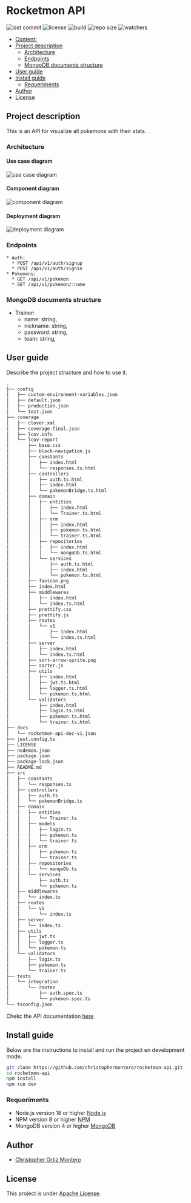 # Rocketmon API

![last commit](https://img.shields.io/github/last-commit/christophermontero/rocketmon-api)
![license](https://img.shields.io/github/license/christophermontero/rocketmon-api)
![build](https://img.shields.io/github/actions/workflow/status/christophermontero/rocketmon-api/pipeline.yml)
![repo size](https://img.shields.io/github/repo-size/christophermontero/rocketmon-api)
![watchers](https://img.shields.io/github/watchers/christophermontero/rocketmon-api?style=social)

- [Content:](#content)
- [Project description](#project-description)
  - [Architecture](#architecture)
  - [Endpoints](#endpoints)
  - [MongoDB documents structure](#mongodb-documents-structure)
- [User guide](#user-guide)
- [Install guide](#install-guide)
  - [Requeriments](#requeriments)
- [Author](#autores)
- [License](#License)

## Project description

This is an API for visualize all pokemons with their stats.

### Architecture

#### Use case diagram

![use case diagram](https://github.com/christophermontero/rocketmon-api/blob/feature/register-trainer/docs/diagrams/use-case-diagram.jpg?raw=true)

#### Component diagram

![component diagram](https://github.com/christophermontero/rocketmon-api/blob/feature/register-trainer/docs/diagrams/component-diagram.jpg?raw=true)

#### Deployment diagram

![deployment diagram](https://github.com/christophermontero/rocketmon-api/blob/feature/register-trainer/docs/diagrams/deployment-diagram.jpg?raw=true)

### Endpoints

```
* Auth:
  * POST /api/v1/auth/signup
  * POST /api/v1/auth/signin
* Pokemons:
  * GET /api/v1/pokemon
  * GET /api/v1/pokemon/:name
```

### MongoDB documents structure

- Trainer:
  - name: string,
  - nickname: string,
  - password: string,
  - team: string,

## User guide

Describe the project structure and how to use it.

```bash
.
├── config
│   ├── custom-environment-variables.json
│   ├── default.json
│   ├── production.json
│   └── test.json
├── coverage
│   ├── clover.xml
│   ├── coverage-final.json
│   ├── lcov.info
│   └── lcov-report
│       ├── base.css
│       ├── block-navigation.js
│       ├── constants
│       │   ├── index.html
│       │   └── responses.ts.html
│       ├── controllers
│       │   ├── auth.ts.html
│       │   ├── index.html
│       │   └── pokemonBridge.ts.html
│       ├── domain
│       │   ├── entities
│       │   │   ├── index.html
│       │   │   └── Trainer.ts.html
│       │   ├── orm
│       │   │   ├── index.html
│       │   │   ├── pokemon.ts.html
│       │   │   └── trainer.ts.html
│       │   ├── repositories
│       │   │   ├── index.html
│       │   │   └── mongoDb.ts.html
│       │   └── services
│       │       ├── auth.ts.html
│       │       ├── index.html
│       │       └── pokemon.ts.html
│       ├── favicon.png
│       ├── index.html
│       ├── middlewares
│       │   ├── index.html
│       │   └── index.ts.html
│       ├── prettify.css
│       ├── prettify.js
│       ├── routes
│       │   └── v1
│       │       ├── index.html
│       │       └── index.ts.html
│       ├── server
│       │   ├── index.html
│       │   └── index.ts.html
│       ├── sort-arrow-sprite.png
│       ├── sorter.js
│       ├── utils
│       │   ├── index.html
│       │   ├── jwt.ts.html
│       │   ├── logger.ts.html
│       │   └── pokemon.ts.html
│       └── validators
│           ├── index.html
│           ├── login.ts.html
│           ├── pokemon.ts.html
│           └── trainer.ts.html
├── docs
│   └── rocketmon-api-doc-v1.json
├── jest.config.ts
├── LICENSE
├── nodemon.json
├── package.json
├── package-lock.json
├── README.md
├── src
│   ├── constants
│   │   └── responses.ts
│   ├── controllers
│   │   ├── auth.ts
│   │   └── pokemonBridge.ts
│   ├── domain
│   │   ├── entities
│   │   │   └── Trainer.ts
│   │   ├── models
│   │   │   ├── login.ts
│   │   │   ├── pokemon.ts
│   │   │   └── trainer.ts
│   │   ├── orm
│   │   │   ├── pokemon.ts
│   │   │   └── trainer.ts
│   │   ├── repositories
│   │   │   └── mongoDb.ts
│   │   └── services
│   │       ├── auth.ts
│   │       └── pokemon.ts
│   ├── middlewares
│   │   └── index.ts
│   ├── routes
│   │   └── v1
│   │       └── index.ts
│   ├── server
│   │   └── index.ts
│   ├── utils
│   │   ├── jwt.ts
│   │   ├── logger.ts
│   │   └── pokemon.ts
│   └── validators
│       ├── login.ts
│       ├── pokemon.ts
│       └── trainer.ts
├── tests
│   └── integration
│       └── routes
│           ├── auth.spec.ts
│           └── pokemon.spec.ts
└── tsconfig.json

```

Chekc the API documentation [here](https://rocketmon-api.herokuapp.com/api/v1/docs)

## Install guide

Below are the instructions to install and run the project en development mode.

```bash
git clone https://github.com/christophermontero/rocketmon-api.git
cd rocketmon-api
npm install
npm run dev
```

### Requeriments

- Node.js version 18 or higher [Node.js](https://nodejs.org/en/)
- NPM version 8 or higher [NPM](https://www.npmjs.com/)
- MongoDB version 4 or higher [MongoDB](https://www.mongodb.com/)

## Author

- [Christopher Ortiz Montero](https://github.com/christophermontero)

## License

This project is under [Apache License](https://www.apache.org/licenses/LICENSE-2.0).
